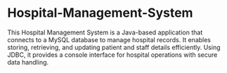 # Hospital-Management-System
This Hospital Management System is a Java-based application that connects to a MySQL database to manage hospital records. It enables storing, retrieving, and updating patient and staff details efficiently. Using JDBC, it provides a console interface for hospital operations with secure data handling.
